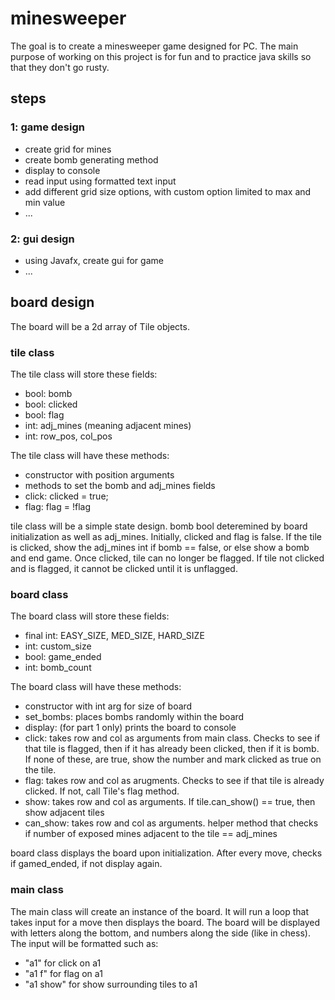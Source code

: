 # minesweeper
The goal is to create a minesweeper game designed for PC. The main purpose of working on this project is for fun and to practice java skills so that they don't go rusty.  
## steps
### 1: game design
- create grid for mines
- create bomb generating method
- display to console
- read input using formatted text input
- add different grid size options, with custom option limited to max and min value
- ...
### 2: gui design
- using Javafx, create gui for game
- ...
  
  
## board design
The board will be a 2d array of Tile objects.
  
### tile class
The tile class will store these fields:
- bool: bomb
- bool: clicked
- bool: flag
- int: adj_mines (meaning adjacent mines)
- int: row_pos, col_pos
  
The tile class will have these methods:
- constructor with position arguments
- methods to set the bomb and adj_mines fields
- click: clicked = true;
- flag: flag = !flag
  
tile class will be a simple state design. bomb bool deteremined by board initialization as well as adj_mines. Initially, clicked and flag is false. If the tile is clicked, show the adj_mines int if bomb == false, or else show a bomb and end game. Once clicked, tile can no longer be flagged. If tile not clicked and is flagged, it cannot be clicked until it is unflagged.

### board class
The board class will store these fields:
- final int: EASY_SIZE, MED_SIZE, HARD_SIZE
- int: custom_size
- bool: game_ended
- int: bomb_count
  
The board class will have these methods:
- constructor with int arg for size of board
- set_bombs: places bombs randomly within the board
- display: (for part 1 only) prints the board to console
- click: takes row and col as arguments from main class. Checks to see if that tile is flagged, then if it has already been clicked, then if it is bomb. If none of these, are true, show the number and mark clicked as true on the tile.
- flag: takes row and col as arugments. Checks to see if that tile is already clicked. If not, call Tile's flag method.
- show: takes row and col as arguments. If tile.can_show() == true, then show adjacent tiles
- can_show: takes row and col as arguments. helper method that checks if number of exposed mines adjacent to the tile == adj_mines
  
board class displays the board upon initialization. After every move, checks if gamed_ended, if not display again.
  
### main class
The main class will create an instance of the board. It will run a loop that takes input for a move then displays the board. The board will be displayed with letters along the bottom, and numbers along the side (like in chess). The input will be formatted such as:  
- "a1" for click on a1
- "a1 f" for flag on a1
- "a1 show" for show surrounding tiles to a1
